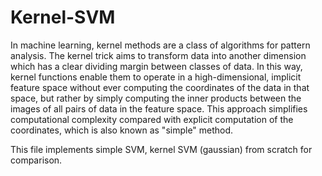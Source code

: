 # Kernel-SVM

In machine learning, kernel methods are a class of algorithms for pattern analysis. 
The kernel trick aims to transform data into another dimension which has a clear dividing margin between classes of data.
In this way, kernel functions enable them to operate in a high-dimensional, implicit feature space without ever computing 
the coordinates of the data in that space, but rather by simply computing the inner products between the images of all pairs of data in the feature space. 
This approach simplifies computational complexity compared with explicit computation of the coordinates, which is also known as "simple" method.

This file implements simple SVM, kernel SVM (gaussian) from scratch for comparison.
